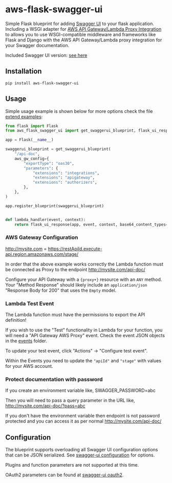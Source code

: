 # aws-flask-swagger-ui

Simple Flask blueprint for adding [Swagger UI](https://github.com/swagger-api/swagger-ui) to your flask application.
Including a WSGI adapter for [AWS API Gateway/Lambda Proxy Integration](https://docs.aws.amazon.com/apigateway/latest/developerguide/api-gateway-set-up-simple-proxy.html) to allows you to use WSGI-compatible middleware and frameworks like Flask and Django with the AWS API Gateway/Lambda proxy integration for your Swagger documentation.

Included Swagger UI version: [see here](./aws_flask_swagger_ui/dist/VERSION)

## Installation

`pip install aws-flask-swagger-ui`

## Usage

Simple usage example is shown below for more options check the file [extend examples](./example.py):

```python
from flask import Flask
from aws_flask_swagger_ui import get_swaggerui_blueprint, flask_ui_response

app = Flask(__name__)

swaggerui_blueprint = get_swaggerui_blueprint(
    "/api-doc",
    aws_gw_config={
        "exportType": "oas30",
        "parameters": {
            "extensions": "integrations",
            "extensions": "apigateway",
            "extensions": "authorizers",
        },
    },
)

app.register_blueprint(swaggerui_blueprint)


def lambda_handler(event, context):
    return flask_ui_response(app, event, context, base64_content_types={"image/png"})
```

### AWS Gateway Configuration
http://mysite.com = https://restApiId.execute-api.region.amazonaws.com/stage/

In order that the above example works correctly the Lambda function must be connected as Proxy to the endpoint http://mysite.com/api-doc/ 

Configure your API Gateway with a `{proxy+}` resource with an `ANY` method. Your "Method Response" should likely include an `application/json` "Response Body for 200" that uses the `Empty` model.

### Lambda Test Event
The Lambda function must have the permissions to export the API definition!

If you wish to use the "Test" functionality in Lambda for your function, you will need a "API Gateway AWS Proxy" event. Check the event JSON objects in the [events](events/) folder.

To update your test event, click "Actions" -> "Configure test event".

Within the Events you need to update the `"apiId"` and `"stage"` with values for your AWS account.

### Protect documentation with password
If you create an environment variable like, SWAGGER_PASSWORD=abc

Then you will need to pass a query parameter in the URL like, http://mysite.com/api-doc/?pass=abc

If you don't have the environment variable then endpoint is not password protected and you can access it as per normal http://mysite.com/api-doc/


## Configuration

The blueprint supports overloading all Swagger UI configuration options that can be JSON serialized.
See [swagger-ui configuration](https://github.com/swagger-api/swagger-ui/blob/master/docs/usage/configuration.md#parameters) for options.

Plugins and function parameters are not supported at this time.

OAuth2 parameters can be found at [swagger-ui oauth2](https://github.com/swagger-api/swagger-ui/blob/master/docs/usage/oauth2.md).